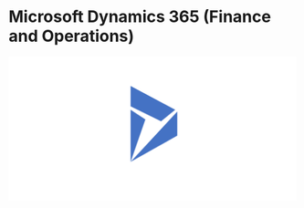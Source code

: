 # Microsoft Dynamics 365 (Finance and Operations)

<img src="https://github.com/janusvrensburg/ms-d365-fo/blob/22afb2271f9c00122daf3e38ae6feb7cfc619a1c/ms-d365-banner.png">
